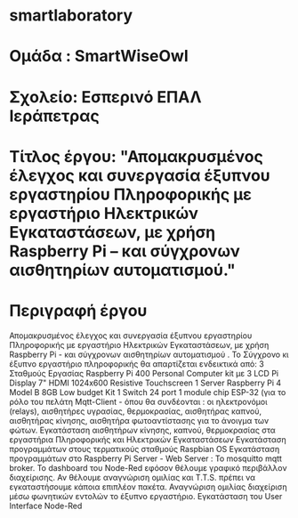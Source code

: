 # smartlaboratory
# Ομάδα : SmartWiseOwl
# Σχολείο: Εσπερινό ΕΠΑΛ Ιεράπετρας
# Τίτλος έργου: "Απομακρυσμένος έλεγχος και συνεργασία έξυπνου εργαστηρίου Πληροφορικής με εργαστήριο Ηλεκτρικών Εγκαταστάσεων, με χρήση Raspberry Pi – και σύγχρονων αισθητηρίων αυτοματισμού."

# Περιγραφή έργου
 Απομακρυσμένος  έλεγχος και συνεργασία έξυπνου εργαστηρίου Πληροφορικής με εργαστήριο Ηλεκτρικών Εγκαταστάσεων, με χρήση Raspberry Pi - και σύγχρονων αισθητηρίων  αυτοματισμού .
 Το Σύγχρονο κι έξυπνο εργαστήριο πληροφορικής θα απαρτίζεται ενδεικτικά από:
3 Σταθμούς Εργασίας Raspberry Pi 400 Personal Computer kit με 3 LCD Pi Display 7" HDMI 1024x600 Resistive Touchscreen 
1 Server Raspberry Pi 4 Model B 8GB Low budget Kit
1 Switch 24 port
1 module chip ESP-32 (για το ρόλο του πελάτη Mqtt-Client - όπου θα συνδέονται : οι ηλεκτρονόμοι (relays), αισθητήρες υγρασίας, θερμοκρασίας, αισθητήρας καπνού, αισθητήρας κίνησης, αισθητήρα φωτοαντίστασης για το άνοιγμα των φώτων.
Εγκατάσταση αισθητήρων κίνησης, καπνού, θερμοκρασίας στα εργαστήρια Πληροφορικής και Ηλεκτρικών Εγκαταστάσεων
Εγκατάσταση προγραμμάτων στους τερματικούς σταθμούς Raspbian OS
Εγκατάσταση προγραμμάτων στο Raspberry Pi Server - Web Server :
Το mosquitto mqtt broker.
Το dashboard του Node-Red εφόσον θέλουμε γραφικό περιβάλλον διαχείρισης.
Αν θέλουμε αναγνώριση ομιλίας και T.T.S. πρέπει να εγκαταστήσουμε κάποια επιπλέον πακέτα.
Αναγνώριση ομιλίας διαχείριση μέσω φωνητικών εντολών το έξυπνο εργαστήριο.
Εγκατάσταση του User Interface Node-Red



